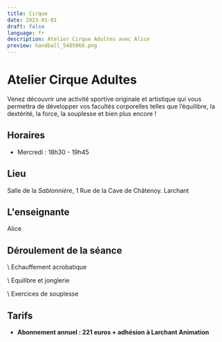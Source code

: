 ```yaml
---
title: Cirque
date: 2023-01-01
draft: false
language: fr
description: Atelier Cirque Adultes avec Alice
preview: handball_5485069.png
---
```

# Atelier Cirque Adultes

Venez découvrir une activité sportive originale et artistique qui vous permettra de développer vos facultés corporelles telles que l’équilibre, la dextérité, la force, la souplesse et bien plus encore !

## Horaires 

* Mercredi : 18h30 - 19h45

## Lieu 

Salle de la *Sablonnière*, 1 Rue de la Cave de Châtenoy. Larchant

## L'enseignante 

Alice

## Déroulement de la séance 

\    Echauffement acrobatique

\    Equilibre et jonglerie

\    Exercices de souplesse

## Tarifs

* **Abonnement annuel : 221 euros + adhésion à Larchant Animation**

